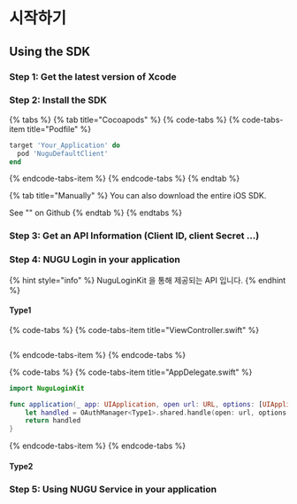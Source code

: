 # 시작하기

## Using the SDK



### Step 1: Get the latest version of Xcode

### Step 2: Install the SDK

{% tabs %}
{% tab title="Cocoapods" %}
{% code-tabs %}
{% code-tabs-item title="Podfile" %}
```ruby
target 'Your_Application' do
  pod 'NuguDefaultClient'
end
```
{% endcode-tabs-item %}
{% endcode-tabs %}
{% endtab %}

{% tab title="Manually" %}
You can also download the entire iOS SDK.

See "" on Github
{% endtab %}
{% endtabs %}

### Step 3: Get an API Information \(Client ID, client Secret ...\)

### Step 4: NUGU Login in your application

{% hint style="info" %}
 NuguLoginKit 을 통해 제공되는 API 입니다.
{% endhint %}

#### Type1

{% code-tabs %}
{% code-tabs-item title="ViewController.swift" %}
```swift


```
{% endcode-tabs-item %}
{% endcode-tabs %}

{% code-tabs %}
{% code-tabs-item title="AppDelegate.swift" %}
```swift
import NuguLoginKit

func application(_ app: UIApplication, open url: URL, options: [UIApplication.OpenURLOptionsKey : Any] = [:]) -> Bool {
    let handled = OAuthManager<Type1>.shared.handle(open: url, options: options)
    return handled
}
```
{% endcode-tabs-item %}
{% endcode-tabs %}

#### Type2



### Step 5: Using NUGU Service in your application



